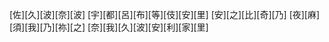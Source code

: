 [佐][久][波][奈][波] [宇][都][呂][布][等][伎][安][里] [安][之][比][奇][乃] [夜][麻][須][我][乃][祢][之] [奈][我][久][波][安][利][家][里]
